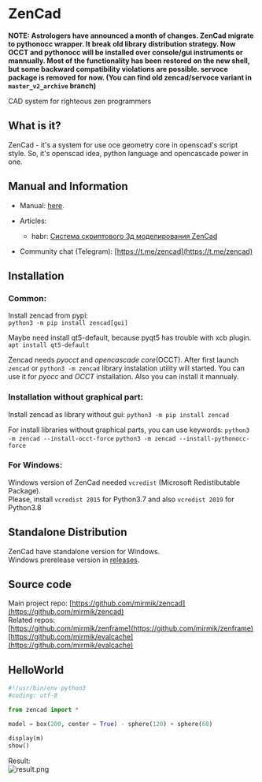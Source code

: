 ZenCad
======
**NOTE: Astrologers have announced a month of changes. ZenCad migrate to pythonocc wrapper. It break old library distribution strategy. Now OCCT and pythonocc will be installed over console/gui instruments or mannually. Most of the functionality has been restored on the new shell, but some backward compatibility violations are possible. servoce package is removed for now. (You can find old zencad/servoce variant in `master_v2_archive` branch)**

CAD system for righteous zen programmers  

What is it?
-----------
ZenCad - it's a system for use oce geometry core in openscad's script style.
So, it's  openscad idea, python language and opencascade power in one.  

Manual and Information
----------------------
- Manual: [here](https://mirmik.github.io/zencad/).

- Articles:  
	- habr: [Система скриптового 3д моделирования ZenCad](https://habr.com/ru/post/443140/)

- Community chat (Telegram): [https://t.me/zencad](https://t.me/zencad)

Installation
------------
### Common:
Install zencad from pypi:  
```python3 -m pip install zencad[gui]```

Maybe need install qt5-default, because pyqt5 has trouble with xcb plugin.  
```apt install qt5-default ```

Zencad needs *pyocct* and *opencascade core*(OCCT). After first launch
`zencad` or `python3 -m zencad` 
library instalation utility will started. You can use it for *pyocc* and *OCCT* installation. Also you can install it mannualy.

### Installation without graphical part:
Install zencad as library without gui:
```python3 -m pip install zencad```

For install libraries without graphical parts, you can use keywords:
```python3 -m zencad --install-occt-force```
```python3 -m zencad --install-pythonocc-force```

### For Windows:  
Windows version of ZenCad needed `vcredist` (Microsoft Redistibutable Package).  
Please, install `vcredist 2015` for Python3.7 and also `vcredist 2019` for Python3.8  

Standalone Distribution
-----------------------
ZenCad have standalone version for Windows.  
Windows prerelease version in [releases](https://github.com/mirmik/zencad/releases).

Source code
---------------
Main project repo: 
	[https://github.com/mirmik/zencad](https://github.com/mirmik/zencad)  
Related repos:  
	[https://github.com/mirmik/zenframe](https://github.com/mirmik/zenframe)  
	[https://github.com/mirmik/evalcache](https://github.com/mirmik/evalcache)  

HelloWorld
----------
```python
#!/usr/bin/env python3
#coding: utf-8

from zencad import *

model = box(200, center = True) - sphere(120) + sphere(60)

display(m)
show()
```
Result:  
![result.png](https://mirmik.github.io/zencad/images/generic/zencad-logo.png)
